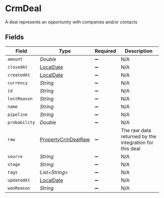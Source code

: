 # CrmDeal

A deal represents an opportunity with companies and/or contacts


## Fields

| Field                                                                           | Type                                                                            | Required                                                                        | Description                                                                     |
| ------------------------------------------------------------------------------- | ------------------------------------------------------------------------------- | ------------------------------------------------------------------------------- | ------------------------------------------------------------------------------- |
| `amount`                                                                        | *Double*                                                                        | :heavy_minus_sign:                                                              | N/A                                                                             |
| `closedAt`                                                                      | [LocalDate](https://docs.oracle.com/javase/8/docs/api/java/time/LocalDate.html) | :heavy_minus_sign:                                                              | N/A                                                                             |
| `createdAt`                                                                     | [LocalDate](https://docs.oracle.com/javase/8/docs/api/java/time/LocalDate.html) | :heavy_minus_sign:                                                              | N/A                                                                             |
| `currency`                                                                      | *String*                                                                        | :heavy_minus_sign:                                                              | N/A                                                                             |
| `id`                                                                            | *String*                                                                        | :heavy_minus_sign:                                                              | N/A                                                                             |
| `lostReason`                                                                    | *String*                                                                        | :heavy_minus_sign:                                                              | N/A                                                                             |
| `name`                                                                          | *String*                                                                        | :heavy_minus_sign:                                                              | N/A                                                                             |
| `pipeline`                                                                      | *String*                                                                        | :heavy_minus_sign:                                                              | N/A                                                                             |
| `probability`                                                                   | *Double*                                                                        | :heavy_minus_sign:                                                              | N/A                                                                             |
| `raw`                                                                           | [PropertyCrmDealRaw](../../models/shared/PropertyCrmDealRaw.md)                 | :heavy_minus_sign:                                                              | The raw data returned by the integration for this deal                          |
| `source`                                                                        | *String*                                                                        | :heavy_minus_sign:                                                              | N/A                                                                             |
| `stage`                                                                         | *String*                                                                        | :heavy_minus_sign:                                                              | N/A                                                                             |
| `tags`                                                                          | List<*String*>                                                                  | :heavy_minus_sign:                                                              | N/A                                                                             |
| `updatedAt`                                                                     | [LocalDate](https://docs.oracle.com/javase/8/docs/api/java/time/LocalDate.html) | :heavy_minus_sign:                                                              | N/A                                                                             |
| `wonReason`                                                                     | *String*                                                                        | :heavy_minus_sign:                                                              | N/A                                                                             |